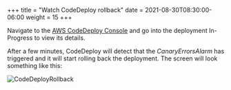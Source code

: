+++
title = "Watch CodeDeploy rollback"
date = 2021-08-30T08:30:00-06:00
weight = 15
+++

Navigate to the [AWS CodeDeploy Console](https://console.aws.amazon.com/codedeploy/home) and go into the deployment In-Progress to view its details. 

After a few minutes, CodeDeploy will detect that the _CanaryErrorsAlarm_ has triggered and it will start rolling back the deployment. The screen will look something like this: 

![CodeDeployRollback](/images/csharp/canaries/aws_console_codedeploy_deployment_cancelled.png)